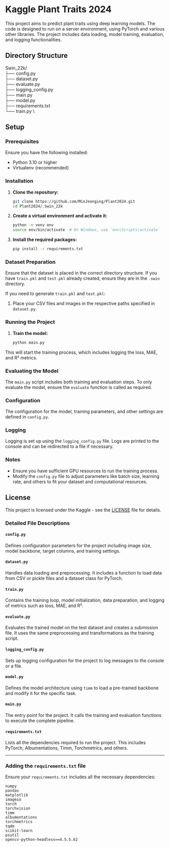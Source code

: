 # Kaggle Plant Traits 2024

This project aims to predict plant traits using deep learning models. The code is designed to run on a server environment, using PyTorch and various other libraries. The project includes data loading, model training, evaluation, and logging functionalities.

## Directory Structure

Swin_22k/ \
├── config.py \
├── dataset.py \
├── evaluate.py \
├── logging_config.py \
├── main.py \
├── model.py \
├── requirements.txt \
└── train.py \


## Setup

### Prerequisites

Ensure you have the following installed:
- Python 3.10 or higher
- Virtualenv (recommended)

### Installation

1. **Clone the repository:**
    ```sh
    git clone https://github.com/MinJeonging/Plant2024.git
    cd Plant2024/.Swin_22k
    ```

2. **Create a virtual environment and activate it:**
    ```sh
    python -m venv env
    source env/bin/activate  # On Windows, use `env\Scripts\activate`
    ```

3. **Install the required packages:**
    ```sh
    pip install -r requirements.txt
    ```

### Dataset Preparation

Ensure that the dataset is placed in the correct directory structure. If you have `train.pkl` and `test.pkl` already created, ensure they are in the `.swin` directory.

If you need to generate `train.pkl` and `test.pkl`:
1. Place your CSV files and images in the respective paths specified in `dataset.py`.

### Running the Project

1. **Train the model:**
    ```sh
    python main.py
    ```

This will start the training process, which includes logging the loss, MAE, and R² metrics.

### Evaluating the Model

The `main.py` script includes both training and evaluation steps. To only evaluate the model, ensure the `evaluate` function is called as required.

### Configuration

The configuration for the model, training parameters, and other settings are defined in `config.py`.

### Logging

Logging is set up using the `logging_config.py` file. Logs are printed to the console and can be redirected to a file if necessary.

### Notes

- Ensure you have sufficient GPU resources to run the training process.
- Modify the `config.py` file to adjust parameters like batch size, learning rate, and others to fit your dataset and computational resources.

## License

This project is licensed under the Kaggle - see the [LICENSE](https://www.kaggle.com/competitions/planttraits2024) file for details.

### Detailed File Descriptions

#### `config.py`
Defines configuration parameters for the project including image size, model backbone, target columns, and training settings.

#### `dataset.py`
Handles data loading and preprocessing. It includes a function to load data from CSV or pickle files and a dataset class for PyTorch.

#### `train.py`
Contains the training loop, model initialization, data preparation, and logging of metrics such as loss, MAE, and R².

#### `evaluate.py`
Evaluates the trained model on the test dataset and creates a submission file. It uses the same preprocessing and transformations as the training script.

#### `logging_config.py`
Sets up logging configuration for the project to log messages to the console or a file.

#### `model.py`
Defines the model architecture using `timm` to load a pre-trained backbone and modify it for the specific task.

#### `main.py`
The entry point for the project. It calls the training and evaluation functions to execute the complete pipeline.

#### `requirements.txt`
Lists all the dependencies required to run the project. This includes PyTorch, Albumentations, Timm, Torchmetrics, and others.

---

### Adding the `requirements.txt` file
Ensure your `requirements.txt` includes all the necessary dependencies:

```plaintext
numpy
pandas
matplotlib
imageio
torch
torchvision
timm
albumentations
torchmetrics
tqdm
scikit-learn
psutil
opencv-python-headless==4.5.5.62

